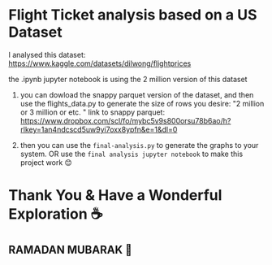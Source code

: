 # Flight Ticket analysis based on a US Dataset

I analysed this dataset: https://www.kaggle.com/datasets/dilwong/flightprices

the .ipynb jupyter notebook is using the 2 million version of this dataset


1. you can dowload the snappy parquet version of the dataset, and then use the flights_data.py to generate the size of rows you desire: "2 million or 3 million or etc. "
   link to snappy parquet: https://www.dropbox.com/scl/fo/mybc5v9s800orsu78b6ao/h?rlkey=1an4ndcscd5uw9yi7oxx8ypfn&e=1&dl=0

2. then you can use the `final-analysis.py` to generate the graphs to your system. OR use the `final analysis jupyter notebook` to make this project work 😊


# Thank You & Have a Wonderful Exploration ☕️
## RAMADAN MUBARAK 🌙
